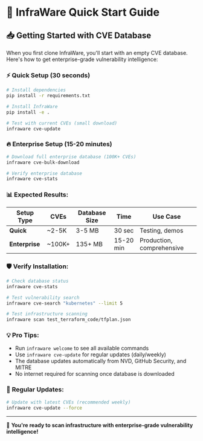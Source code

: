 # 🚀 InfraWare Quick Start Guide

## 📥 **Getting Started with CVE Database**

When you first clone InfraWare, you'll start with an empty CVE database. Here's how to get enterprise-grade vulnerability intelligence:

### ⚡ **Quick Setup (30 seconds)**
```bash
# Install dependencies
pip install -r requirements.txt

# Install InfraWare
pip install -e .

# Test with current CVEs (small download)
infraware cve-update
```

### 🔥 **Enterprise Setup (15-20 minutes)**
```bash
# Download full enterprise database (100K+ CVEs)
infraware cve-bulk-download

# Verify enterprise database
infraware cve-stats
```

### 📊 **Expected Results:**

| Setup Type | CVEs | Database Size | Time | Use Case |
|------------|------|---------------|------|----------|
| **Quick** | ~2-5K | 3-5 MB | 30 sec | Testing, demos |
| **Enterprise** | ~100K+ | 135+ MB | 15-20 min | Production, comprehensive |

### 🛡️ **Verify Installation:**
```bash
# Check database status
infraware cve-stats

# Test vulnerability search
infraware cve-search "kubernetes" --limit 5

# Test infrastructure scanning
infraware scan test_terraform_code/tfplan.json
```

### 💡 **Pro Tips:**
- Run `infraware welcome` to see all available commands
- Use `infraware cve-update` for regular updates (daily/weekly)
- The database updates automatically from NVD, GitHub Security, and MITRE
- No internet required for scanning once database is downloaded

### 🔄 **Regular Updates:**
```bash
# Update with latest CVEs (recommended weekly)
infraware cve-update --force
```

---

🎉 **You're ready to scan infrastructure with enterprise-grade vulnerability intelligence!**